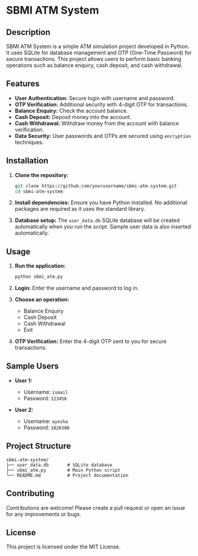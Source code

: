# SBMI ATM System

## Description

SBMI ATM System is a simple ATM simulation project developed in Python. It uses SQLite for database management and OTP (One-Time Password) for secure transactions. This project allows users to perform basic banking operations such as balance enquiry, cash deposit, and cash withdrawal.

## Features

- **User Authentication:** Secure login with username and password.
- **OTP Verification:** Additional security with 4-digit OTP for transactions.
- **Balance Enquiry:** Check the account balance.
- **Cash Deposit:** Deposit money into the account.
- **Cash Withdrawal:** Withdraw money from the account with balance verification.
- **Data Security:** User passwords and OTPs are secured using `encryption` techniques.

## Installation

1. **Clone the repository:**
    ```sh
    git clone https://github.com/yourusername/sbmi-atm-system.git
    cd sbmi-atm-system
    ```

2. **Install dependencies:**
    Ensure you have Python installed. No additional packages are required as it uses the standard library.

3. **Database setup:**
    The `user_data.db` SQLite database will be created automatically when you run the script. Sample user data is also inserted automatically.

## Usage

1. **Run the application:**
    ```sh
    python sbmi_atm.py
    ```

2. **Login:**
    Enter the username and password to log in.

3. **Choose an operation:**
    - Balance Enquiry
    - Cash Deposit
    - Cash Withdrawal
    - Exit

4. **OTP Verification:**
    Enter the 4-digit OTP sent to you for secure transactions.

## Sample Users

- **User 1:**
  - Username: `ismail`
  - Password: `123456`

- **User 2:**
  - Username: `ayesha`
  - Password: `1020300`

## Project Structure

```plaintext
sbmi-atm-system/
├── user_data.db       # SQLite database
├── sbmi_atm.py        # Main Python script
└── README.md          # Project documentation
```

## Contributing

Contributions are welcome! Please create a pull request or open an issue for any improvements or bugs.

## License

This project is licensed under the MIT License.

